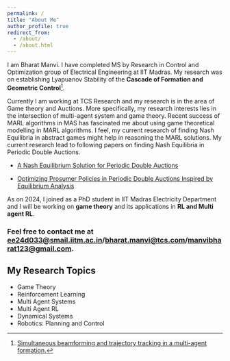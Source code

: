```yaml
---
permalink: /
title: "About Me"
author_profile: true
redirect_from: 
  - /about/
  - /about.html
---
```


I am Bharat Manvi. I have completed MS by Research in Control and Optimization group of Electrical Engineering at IIT Madras.
My research was on establishing Lyapuanov Stability of the **Cascade of Formation and Geometric Control**[^1]. 

Currently I am working at TCS Research and my research is in the area of Game theory and Auctions.  More specifically, my research interests lies in the intersection of multi-agent system and game theory. Recent success of MARL algorithms in MAS has fascinated me about using game theoretical modelling in MARL algorithms. I feel, my current research of finding Nash Equilibria in abstract games might help in reasoning the MARL solutions. My current research lead to following papers on finding Nash Equilibria in Periodic Double Auctions.

- [A Nash Equilibrium Solution for Periodic Double Auctions](https://manvibharat.github.io/publication/CDC2023)

- [Optimizing Prosumer Policies in Periodic Double Auctions Inspired by Equilibrium Analysis](https://manvibharat.github.io/publication/IJCAI2024)

  
As on 2024, I joined as a PhD student in IIT Madras Electricity Department and I will be working on **game theory** and its applications in **RL and Multi agent RL**.  


### Feel free to contact me at ee24d033@smail.iitm.ac.in/bharat.manvi@tcs.com/manvibharat123@gmail.com.

## My Research Topics

- Game Theory
- Reinforcement Learning
- Multi Agent Systems
- Multi Agent RL
- Dynamical Systems
- Robotics: Planning and Control


[^1]: [Simultaneous beamforming and trajectory tracking in a multi-agent formation.](https://manvibharat.github.io/publication/MED2021)

  
<!-- I am fascinated by the possibilities of learning and control in many of the applications. -->

<!--
Videos
===

<div class="embed-container">
  <iframe
      src="https://www.youtube.com/embed/wMIaKA5AQtA"
      width="700"
      height="480"
      frameborder="0"
      allow="autoplay; encrypted-media"
      allowfullscreen="true">
  </iframe>
</div>

 <iframe width="500" height="400" src="http://www.youtube.com/embed/wMIaKA5AQtA" frameborder="0" allow="autoplay; encrypted-media" allowfullscreen>></iframe> -->

